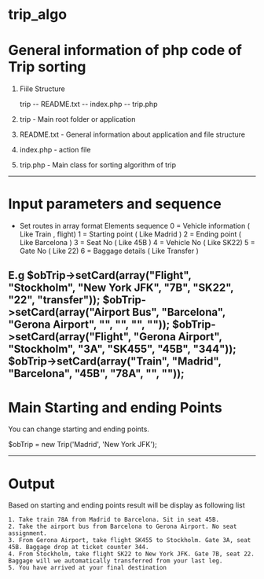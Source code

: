 # trip_algo
General information of php code of Trip sorting 
================================================
1) Fiile Structure 

   trip 
    -- README.txt
    -- index.php
    -- trip.php

2) trip - Main root folder or application
3) README.txt - General information about application and file structure
4) index.php - action file
5) trip.php - Main class for sorting algorithm of trip 
-------------------------------------------------------------------------

Input parameters and sequence
======================================================
- Set routes in array format 
Elements sequence 
0 = Vehicle information ( Like Train , flight)
1 = Starting point ( Like Madrid )
2 = Ending point ( Like Barcelona )
3 = Seat No ( Like 45B )
4 = Vehicle No ( Like SK22)
5 = Gate No ( Like 22)
6 = Baggage details ( Like Transfer )

E.g
$obTrip->setCard(array("Flight", "Stockholm", "New York JFK", "7B", "SK22", "22", "transfer"));
$obTrip->setCard(array("Airport Bus", "Barcelona", "Gerona Airport", "", "", "", ""));
$obTrip->setCard(array("Flight", "Gerona Airport", "Stockholm", "3A", "SK455", "45B", "344"));
$obTrip->setCard(array("Train", "Madrid", "Barcelona", "45B", "78A", "", ""));
--------------------------------------------------------------------------------------------------------


Main Starting and ending Points
==========================================================
You can change starting and ending points.

$obTrip = new Trip('Madrid', 'New York JFK');

------------------------------------------------------------------

Output
===========================================================
Based on starting and ending points result will be display as following list 

    1. Take train 78A from Madrid to Barcelona. Sit in seat 45B.
    2. Take the airport bus from Barcelona to Gerona Airport. No seat assignment.
    3. From Gerona Airport, take flight SK455 to Stockholm. Gate 3A, seat 45B. Baggage drop at ticket counter 344.
    4. From Stockholm, take flight SK22 to New York JFK. Gate 7B, seat 22. Baggage will we automatically transferred from your last leg.
    5. You have arrived at your final destination


